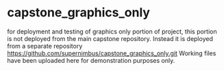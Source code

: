 # capstone_graphics_only
for deployment and testing of graphics only portion of project, this portion is not deployed from the main capstone repository. Instead it is deployed from a separate repository https://github.com/supernimbus/capstone_graphics_only.git
Working files have been uploaded here for demonstration purposes only.
